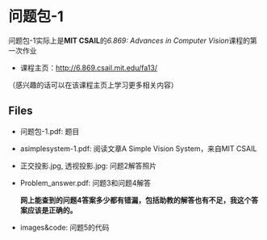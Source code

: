 # 问题包-1
问题包-1实际上是**MIT CSAIL**的*6.869: Advances in Computer Vision*课程的第一次作业
- 课程主页：http://6.869.csail.mit.edu/fa13/

（感兴趣的话可以在该课程主页上学习更多相关内容）

## Files
- 问题包-1.pdf: 题目
- asimplesystem-1.pdf: 阅读文章A Simple Vision System，来自MIT CSAIL
- 正交投影.jpg, 透视投影.jpg: 问题2解答照片
- Problem_answer.pdf: 问题3和问题4解答
  
  **网上能查到的问题4答案多少都有错漏，包括助教的解答也有不足，我这个答案应该是正确的。**
- images&code: 问题5的代码
